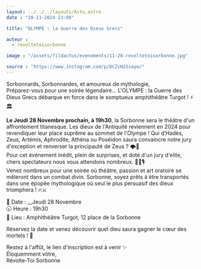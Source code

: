 ```yaml
---
layout: ../../../layouts/Actu.astro
date : "28-11-2024 23:00"

title: "OLYMPE : la Guerre des Dieux Grecs"

auteur :
  - revoltetoisorbonne

image : "/assets/fildactus/evenements/11-28-revoltetoisorbonne.jpg"

source : "https://www.instagram.com/p/DCZvH25sayw/"
---
```


Sorbonnards, Sorbonnardes, et amoureux de mythologie,  
Préparez-vous pour une soirée légendaire... L'OLYMPE : la Guerre des Dieux Grecs débarque en force dans le somptueux amphithéâtre Turgot ! ⚡🏛️

__Le Jeudi 28 Novembre prochain, à 19h30__, la Sorbonne sera le théâtre d'un affrontement titanesque. Les dieux de l'Antiquité reviennent en 2024 pour revendiquer leur place suprême au sommet de l'Olympe ! Qui d’Hadès, Zeus, Artémis, Aphrodite, Athéna ou Poséidon saura convaincre notre jury d'exception et renverser la principauté de Zeus ? 🌩️👑  
Pour cet événement inédit, plein de surprises, et doté d'un jury d'elite, chers spectateurs nous vous attendons nombreux. 💫👑🎙️  
Venez nombreux pour une soirée où théâtre, passion et art oratoire se mêleront dans un combat divin. Sorbonne, soyez prêts à être transportés dans une épopée mythologique où seul le plus persuasif des dieux triomphera ! 🔥⚔️

📅 Date : __Jeudi 28 Novembre  
🕣 Heure : 19h30  
📍 Lieu : Amphithéâtre Turgot, 12 place de la Sorbonne

Réservez la date et venez découvrir quel dieu saura gagner le cœur des mortels ! 🌟

Restez à l'affût, le lien d'inscription est à venir ✨  
Éloquemment vôtre,  
Révolte-Toi Sorbonne